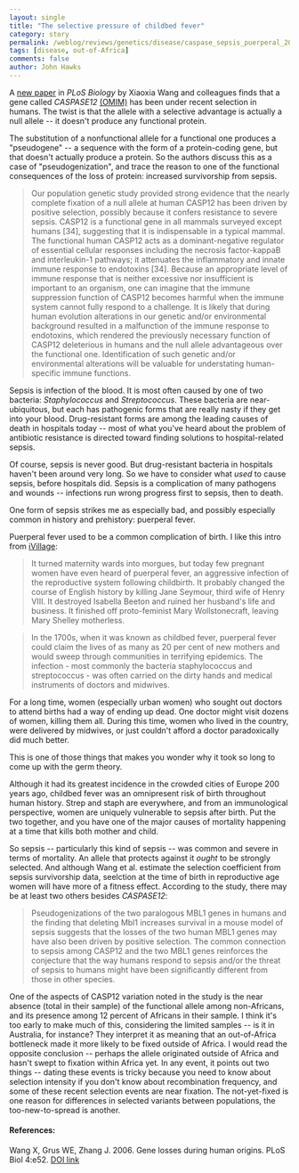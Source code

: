 ```yaml
---
layout: single 
title: "The selective pressure of childbed fever" 
category: story
permalink: /weblog/reviews/genetics/disease/caspase_sepsis_puerperal_2006.html
tags: [disease, out-of-Africa] 
comments: false 
author: John Hawks 
---
```



<p>
A <a href="http://dx.doi.org/10.1371/journal.pbio.0040052">new paper</a> in <i>PLoS Biology</i> by Xiaoxia Wang and colleagues finds that a gene called <i>CASPASE12</i> <a href="http://www.ncbi.nlm.nih.gov/entrez/dispomim.cgi?id=608633">(OMIM)</a> has been under recent selection in humans. The twist is that the allele with a selective advantage is actually a null allele -- it doesn't produce any functional protein. 
</p>

<p>
The substitution of a nonfunctional allele for a functional one produces a "pseudogene" -- a sequence with the form of a protein-coding gene, but that doesn't actually produce a protein. So the authors discuss this as a case of "pseudogenization", and trace the reason to one of the functional consequences of the loss of protein: increased survivorship from sepsis. 
</p>

<blockquote>Our population genetic study provided strong evidence that the nearly complete fixation of a null allele at human CASP12 has been driven by positive selection, possibly because it confers resistance to severe sepsis. CASP12 is a functional gene in all mammals surveyed except humans [34], suggesting that it is indispensable in a typical mammal. The functional human CASP12 acts as a dominant-negative regulator of essential cellular responses including the necrosis factor-kappaB and interleukin-1 pathways; it attenuates the inflammatory and innate immune response to endotoxins [34]. Because an appropriate level of immune response that is neither excessive nor insufficient is important to an organism, one can imagine that the immune suppression function of CASP12 becomes harmful when the immune system cannot fully respond to a challenge. It is likely that during human evolution alterations in our genetic and/or environmental background resulted in a malfunction of the immune response to endotoxins, which rendered the previously necessary function of CASP12 deleterious in humans and the null allele advantageous over the functional one. Identification of such genetic and/or environmental alterations will be valuable for understating human-specific immune functions. </blockquote>

<p>
Sepsis is infection of the blood. It is most often caused by one of two bacteria: <i>Staphylococcus</i> and <i>Streptococcus</i>. These bacteria are near-ubiquitous, but each has pathogenic forms that are really nasty if they get into your blood. Drug-resistant forms are among the leading causes of death in hospitals today -- most of what you've heard about the problem of antibiotic resistance is directed toward finding solutions to hospital-related sepsis. 
</p>

<p>
Of course, sepsis is never good. But drug-resistant bacteria in hospitals haven't been around very long. So we have to consider what <i>used</i> to cause sepsis, before hospitals did. Sepsis is a complication of many pathogens and wounds -- infections run wrong progress first to sepsis, then to death. 
</p>

<p>
One form of sepsis strikes me as especially bad, and possibly especially common in history and prehistory: puerperal fever. 
</p>

<p>
Puerperal fever used to be a common complication of birth. I like this intro from <a href="http://www.ivillage.co.uk/pregnancyandbaby/pregnancy/labour/articles/0,,15_183571,00.html">iVillage</a>:
</p>

<blockquote>It turned maternity wards into morgues, but today few pregnant women have even heard of puerperal fever, an aggressive infection of the reproductive system following childbirth. It probably changed the course of English history by killing Jane Seymour, third wife of Henry VIII. It destroyed Isabella Beeton and ruined her husband's life and business. It finished off proto-feminist Mary Wollstonecraft, leaving Mary Shelley motherless.</blockquote>

<blockquote>In the 1700s, when it was known as childbed fever, puerperal fever could claim the lives of as many as 20 per cent of new mothers and would sweep through communities in terrifying epidemics. The infection - most commonly the bacteria staphylococcus and streptococcus - was often carried on the dirty hands and medical instruments of doctors and midwives.</blockquote>

<p>
For a long time, women (especially urban women) who sought out doctors to attend births had a way of ending up dead. One doctor might visit dozens of women, killing them all. During this time, women who lived in the country, were delivered by midwives, or just couldn't afford a doctor paradoxically did much better. 
</p>

<p>
This is one of those things that makes you wonder why it took so long to come up with the germ theory. 
</p>

<p>
Although it had its greatest incidence in the crowded cities of Europe 200 years ago, childbed fever was an omnipresent risk of birth throughout human history. Strep and staph are everywhere, and from an immunological perspective, women are uniquely vulnerable to sepsis after birth. Put the two together, and you have one of the major causes of mortality happening at a time that kills both mother and child. 
</p>

<p>
So sepsis -- particularly this kind of sepsis -- was common and severe in terms of mortality. An allele that protects against it <i>ought</i> to be strongly selected. And although Wang et al. estimate the selection coefficient from sepsis survivorship data, seelction at the time of birth in reproductive age women will have more of a fitness effect. According to the study, there may be at least two others besides <i>CASPASE12</i>: 
</p>

<blockquote>Pseudogenizations of the two paralogous MBL1 genes in humans and the finding that deleting Mbl1 increases survival in a mouse model of sepsis suggests that the losses of the two human MBL1 genes may have also been driven by positive selection. The common connection to sepsis among CASP12 and the two MBL1 genes reinforces the conjecture that the way humans respond to sepsis and/or the threat of sepsis to humans might have been significantly different from those in other species. </blockquote>

<p>
One of the aspects of CASP12 variation noted in the study is the near absence (total in their sample) of the functional allele among non-Africans, and its presence among 12 percent of Africans in their sample. I think it's too early to make much of this, considering the limited samples -- is it in Australia, for instance? They interpret it as meaning that an out-of-Africa bottleneck made it more likely to be fixed outside of Africa. I would read the opposite conclusion -- perhaps the allele originated outside of Africa and hasn't swept to fixation within Africa yet. In any event, it points out two things -- dating these events is tricky because you need to know about selection intensity if you don't know about recombination frequency, and some of these recent selection events are near fixation. The not-yet-fixed is one reason for differences in selected variants between populations, the too-new-to-spread is another. 
</p>

<h4>References:</h4>

<p class="cite">Wang X, Grus WE, Zhang J. 2006. Gene losses during human origins. PLoS Biol 4:e52. <a href="http://dx.doi.org/10.1371/journal.pbio.0040052">DOI link</a></p>

